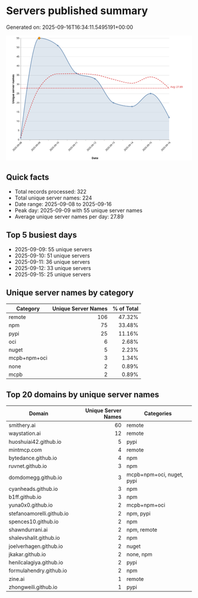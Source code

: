 # Servers published summary

Generated on: 2025-09-16T16:34:11.5495191+00:00

![Unique servers per day](servers-per-day.svg)

## Quick facts
- Total records processed: 322
- Total unique server names: 224
- Date range: 2025-09-08 to 2025-09-16
- Peak day: 2025-09-09 with 55 unique server names
- Average unique server names per day: 27.89

## Top 5 busiest days
- 2025-09-09: 55 unique servers
- 2025-09-10: 51 unique servers
- 2025-09-11: 36 unique servers
- 2025-09-12: 33 unique servers
- 2025-09-15: 25 unique servers

## Unique server names by category

| Category | Unique Server Names | % of Total |
|----------|---------------------:|-----------:|
| remote | 106 | 47.32% |
| npm | 75 | 33.48% |
| pypi | 25 | 11.16% |
| oci | 6 | 2.68% |
| nuget | 5 | 2.23% |
| mcpb+npm+oci | 3 | 1.34% |
| none | 2 | 0.89% |
| mcpb | 2 | 0.89% |

## Top 20 domains by unique server names

| Domain | Unique Server Names | Categories |
|--------|---------------------:|------------|
| smithery.ai | 60 | remote |
| waystation.ai | 12 | remote |
| huoshuiai42.github.io | 5 | pypi |
| mintmcp.com | 4 | remote |
| bytedance.github.io | 4 | npm |
| ruvnet.github.io | 3 | npm |
| domdomegg.github.io | 3 | mcpb+npm+oci, nuget, pypi |
| cyanheads.github.io | 3 | npm |
| b1ff.github.io | 3 | npm |
| yuna0x0.github.io | 2 | mcpb+npm+oci |
| stefanoamorelli.github.io | 2 | npm, pypi |
| spences10.github.io | 2 | npm |
| shawndurrani.ai | 2 | npm, remote |
| shalevshalit.github.io | 2 | npm |
| joelverhagen.github.io | 2 | nuget |
| jkakar.github.io | 2 | none, npm |
| henilcalagiya.github.io | 2 | pypi |
| formulahendry.github.io | 2 | npm |
| zine.ai | 1 | remote |
| zhongweili.github.io | 1 | pypi |
